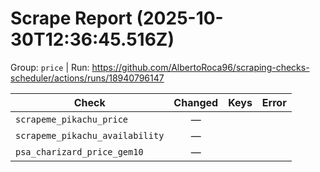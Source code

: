 # Scrape Report (2025-10-30T12:36:45.516Z)

Group: `price`  |  Run: https://github.com/AlbertoRoca96/scraping-checks-scheduler/actions/runs/18940796147

| Check | Changed | Keys | Error |
|---|:---:|:--|:--|
| `scrapeme_pikachu_price` | — |  |  |
| `scrapeme_pikachu_availability` | — |  |  |
| `psa_charizard_price_gem10` | — |  |  |
